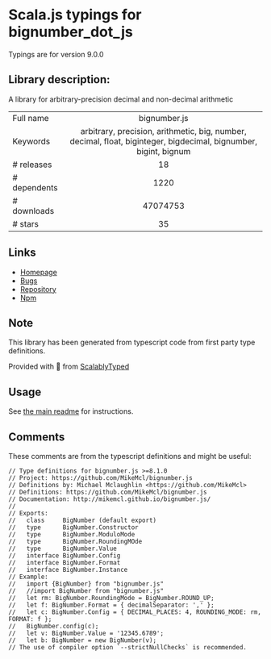 
# Scala.js typings for bignumber_dot_js

Typings are for version 9.0.0

## Library description:
A library for arbitrary-precision decimal and non-decimal arithmetic

|                    |                 |
| ------------------ | :-------------: |
| Full name          | bignumber.js |
| Keywords           | arbitrary, precision, arithmetic, big, number, decimal, float, biginteger, bigdecimal, bignumber, bigint, bignum |
| # releases         | 18 |
| # dependents       | 1220 |
| # downloads        | 47074753 |
| # stars            | 35 |

## Links
- [Homepage](https://github.com/MikeMcl/bignumber.js#readme)
- [Bugs](https://github.com/MikeMcl/bignumber.js/issues)
- [Repository](https://github.com/MikeMcl/bignumber.js)
- [Npm](https://www.npmjs.com/package/bignumber.js)
    


## Note
This library has been generated from typescript code from first party type definitions.

Provided with :purple_heart: from [ScalablyTyped](https://github.com/oyvindberg/ScalablyTyped)

## Usage
See [the main readme](../../readme.md) for instructions.

## Comments

These comments are from the typescript definitions and might be useful:
```
// Type definitions for bignumber.js >=8.1.0
// Project: https://github.com/MikeMcl/bignumber.js
// Definitions by: Michael Mclaughlin <https://github.com/MikeMcl>
// Definitions: https://github.com/MikeMcl/bignumber.js
// Documentation: http://mikemcl.github.io/bignumber.js/
//
// Exports:
//   class     BigNumber (default export)
//   type      BigNumber.Constructor
//   type      BigNumber.ModuloMode
//   type      BigNumber.RoundingMOde
//   type      BigNumber.Value
//   interface BigNumber.Config
//   interface BigNumber.Format
//   interface BigNumber.Instance
// Example:
//   import {BigNumber} from "bignumber.js"
//   //import BigNumber from "bignumber.js"
//   let rm: BigNumber.RoundingMode = BigNumber.ROUND_UP;
//   let f: BigNumber.Format = { decimalSeparator: ',' };
//   let c: BigNumber.Config = { DECIMAL_PLACES: 4, ROUNDING_MODE: rm, FORMAT: f };
//   BigNumber.config(c);
//   let v: BigNumber.Value = '12345.6789';
//   let b: BigNumber = new BigNumber(v);
// The use of compiler option `--strictNullChecks` is recommended.

```

